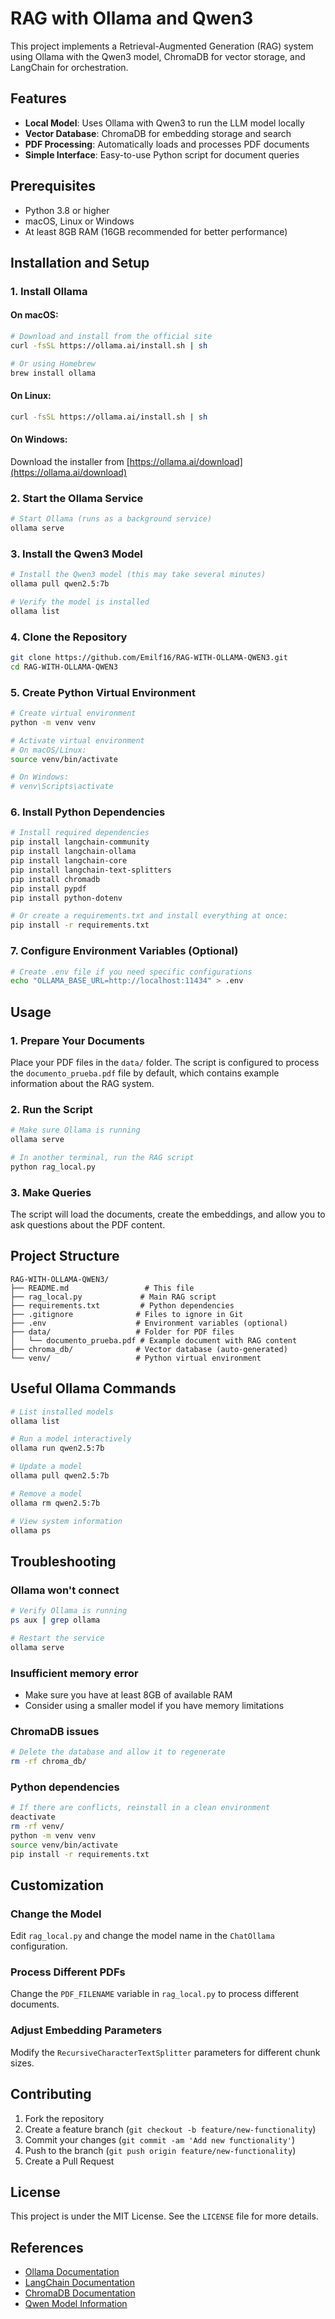 # RAG with Ollama and Qwen3

This project implements a Retrieval-Augmented Generation (RAG) system using Ollama with the Qwen3 model, ChromaDB for vector storage, and LangChain for orchestration.

## Features

- **Local Model**: Uses Ollama with Qwen3 to run the LLM model locally
- **Vector Database**: ChromaDB for embedding storage and search
- **PDF Processing**: Automatically loads and processes PDF documents
- **Simple Interface**: Easy-to-use Python script for document queries

## Prerequisites

- Python 3.8 or higher
- macOS, Linux or Windows
- At least 8GB RAM (16GB recommended for better performance)

## Installation and Setup

### 1. Install Ollama

#### On macOS:

```bash
# Download and install from the official site
curl -fsSL https://ollama.ai/install.sh | sh

# Or using Homebrew
brew install ollama
```

#### On Linux:

```bash
curl -fsSL https://ollama.ai/install.sh | sh
```

#### On Windows:

Download the installer from [https://ollama.ai/download](https://ollama.ai/download)

### 2. Start the Ollama Service

```bash
# Start Ollama (runs as a background service)
ollama serve
```

### 3. Install the Qwen3 Model

```bash
# Install the Qwen3 model (this may take several minutes)
ollama pull qwen2.5:7b

# Verify the model is installed
ollama list
```

### 4. Clone the Repository

```bash
git clone https://github.com/Emilf16/RAG-WITH-OLLAMA-QWEN3.git
cd RAG-WITH-OLLAMA-QWEN3
```

### 5. Create Python Virtual Environment

```bash
# Create virtual environment
python -m venv venv

# Activate virtual environment
# On macOS/Linux:
source venv/bin/activate

# On Windows:
# venv\Scripts\activate
```

### 6. Install Python Dependencies

```bash
# Install required dependencies
pip install langchain-community
pip install langchain-ollama
pip install langchain-core
pip install langchain-text-splitters
pip install chromadb
pip install pypdf
pip install python-dotenv

# Or create a requirements.txt and install everything at once:
pip install -r requirements.txt
```

### 7. Configure Environment Variables (Optional)

```bash
# Create .env file if you need specific configurations
echo "OLLAMA_BASE_URL=http://localhost:11434" > .env
```

## Usage

### 1. Prepare Your Documents

Place your PDF files in the `data/` folder. The script is configured to process the `documento_prueba.pdf` file by default, which contains example information about the RAG system.

### 2. Run the Script

```bash
# Make sure Ollama is running
ollama serve

# In another terminal, run the RAG script
python rag_local.py
```

### 3. Make Queries

The script will load the documents, create the embeddings, and allow you to ask questions about the PDF content.

## Project Structure

```
RAG-WITH-OLLAMA-QWEN3/
├── README.md                 # This file
├── rag_local.py             # Main RAG script
├── requirements.txt         # Python dependencies
├── .gitignore              # Files to ignore in Git
├── .env                    # Environment variables (optional)
├── data/                   # Folder for PDF files
│   └── documento_prueba.pdf # Example document with RAG content
├── chroma_db/              # Vector database (auto-generated)
└── venv/                   # Python virtual environment
```

## Useful Ollama Commands

```bash
# List installed models
ollama list

# Run a model interactively
ollama run qwen2.5:7b

# Update a model
ollama pull qwen2.5:7b

# Remove a model
ollama rm qwen2.5:7b

# View system information
ollama ps
```

## Troubleshooting

### Ollama won't connect

```bash
# Verify Ollama is running
ps aux | grep ollama

# Restart the service
ollama serve
```

### Insufficient memory error

- Make sure you have at least 8GB of available RAM
- Consider using a smaller model if you have memory limitations

### ChromaDB issues

```bash
# Delete the database and allow it to regenerate
rm -rf chroma_db/
```

### Python dependencies

```bash
# If there are conflicts, reinstall in a clean environment
deactivate
rm -rf venv/
python -m venv venv
source venv/bin/activate
pip install -r requirements.txt
```

## Customization

### Change the Model

Edit `rag_local.py` and change the model name in the `ChatOllama` configuration.

### Process Different PDFs

Change the `PDF_FILENAME` variable in `rag_local.py` to process different documents.

### Adjust Embedding Parameters

Modify the `RecursiveCharacterTextSplitter` parameters for different chunk sizes.

## Contributing

1. Fork the repository
2. Create a feature branch (`git checkout -b feature/new-functionality`)
3. Commit your changes (`git commit -am 'Add new functionality'`)
4. Push to the branch (`git push origin feature/new-functionality`)
5. Create a Pull Request

## License

This project is under the MIT License. See the `LICENSE` file for more details.

## References

- [Ollama Documentation](https://ollama.ai/docs)
- [LangChain Documentation](https://python.langchain.com/)
- [ChromaDB Documentation](https://docs.trychroma.com/)
- [Qwen Model Information](https://huggingface.co/Qwen)

